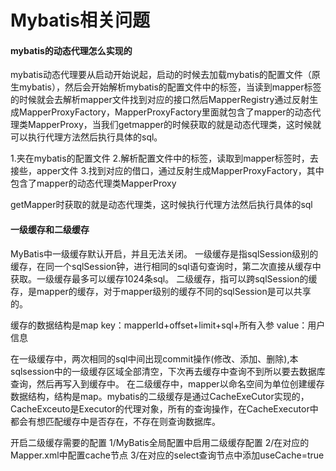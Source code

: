 # Mybatis相关问题

#### mybatis的动态代理怎么实现的

mybatis动态代理要从启动开始说起，启动的时候去加载mybatis的配置文件（原生mybatis），然后会开始解析mybatis的配置文件中的标签，当读到mapper标签的时候就会去解析mapper文件找到对应的接口然后MapperRegistry通过反射生成MapperProxyFactory，MapperProxyFactory里面就包含了mapper的动态代理类MapperProxy，当我们getmapper的时候获取的就是动态代理类，这时候就可以执行代理方法然后执行具体的sql。

1.夹在mybatis的配置文件
2.解析配置文件中的标签，读取到mapper标签时，去接些，apper文件
3.找到对应的借口，通过反射生成MapperProxyFactory，其中包含了mapper的动态代理类MapperProxy

getMapper时获取的就是动态代理类，这时候执行代理方法然后执行具体的sql



#### 一级缓存和二级缓存

MyBatis中一级缓存默认开启，并且无法关闭。
一级缓存是指sqlSession级别的缓存，在同一个sqlSession钟，进行相同的sql语句查询时，第二次直接从缓存中获取。一级缓存最多可以缓存1024条sql。
二级缓存，指可以跨sqlSession的缓存，是mapper的缓存，对于mapper级别的缓存不同的sqlSession是可以共享的。

缓存的数据结构是map
key：mapperId+offset+limit+sql+所有入参
value：用户信息

在一级缓存中，两次相同的sql中间出现commit操作(修改、添加、删除),本sqlsession中的一级缓存区域全部清空，下次再去缓存中查询不到所以要去数据库查询，然后再写入到缓存中。
在二级缓存中，mapper以命名空间为单位创建缓存数据结构，结构是map。mybatis的二级缓存是通过CacheExeCutor实现的，CacheExceuto是Executor的代理对象，所有的查询操作，在CacheExecutor中都会有想匹配缓存中是否存在，不存在则查询数据库。

开启二级缓存需要的配置
1/MyBatis全局配置中启用二级缓存配置
2/在对应的Mapper.xml中配置cache节点
3/在对应的select查询节点中添加useCache=true

